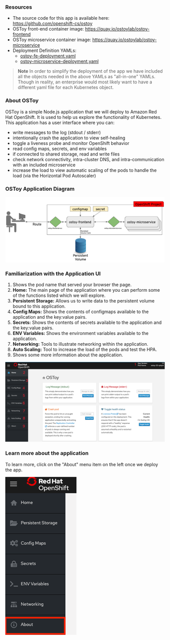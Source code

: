### Resources

- The source code for this app is available here: <https://github.com/openshift-cs/ostoy>
- OSToy front-end container image: <https://quay.io/ostoylab/ostoy-frontend>
- OSToy microservice container image: <https://quay.io/ostoylab/ostoy-microservice>
- Deployment Definition YAMLs:
	- [ostoy-fe-deployment.yaml](yaml/ostoy-fe-deployment.yaml)
	- [ostoy-microservice-deployment.yaml](yaml/ostoy-microservice-deployment.yaml)

> **Note** In order to simplify the deployment of the app we have included all the objects needed in the above YAMLs as "all-in-one" YAMLs.  Though in reality, an enterprise would most likely want to have a different yaml file for each Kubernetes object.

### About OSToy

OSToy is a simple Node.js application that we will deploy to Amazon Red Hat OpenShift. It is used to help us explore the functionality of Kubernetes. This application has a user interface where you can:

- write messages to the log (stdout / stderr)
- intentionally crash the application to view self-healing
- toggle a liveness probe and monitor OpenShift behavior
- read config maps, secrets, and env variables
- if connected to shared storage, read and write files
- check network connectivity, intra-cluster DNS, and intra-communication with an included microservice
- increase the load to view automatic scaling of the pods to handle the load (via the Horizontal Pod Autoscaler)

### OSToy Application Diagram

![OSTOY Architecture](images/3-ostoy-arch.png)

### Familiarization with the Application UI

1. Shows the pod name that served your browser the page.
2. **Home:** The main page of the application where you can perform some of the functions listed which we will explore.
3. **Persistent Storage:**  Allows us to write data to the persistent volume bound to this application.
4. **Config Maps:**  Shows the contents of configmaps available to the application and the key:value pairs.
5. **Secrets:** Shows the contents of secrets available to the application and the key:value pairs.
6. **ENV Variables:** Shows the environment variables available to the application.
7. **Networking:** Tools to illustrate networking within the application.
8. **Auto Scaling:** Tool to increase the load of the pods and test the HPA.
9. Shows some more information about the application.

![Home Page](images/3-ostoy-homepage-1.png)

### Learn more about the application

To learn more, click on the "About" menu item on the left once we deploy the app.

![ostoy About](images/3-ostoy-about.png)
